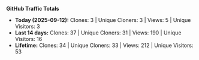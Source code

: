 
**GitHub Traffic Totals**

- **Today (2025-09-12):** Clones: 3 | Unique Cloners: 3 | Views: 5 | Unique Visitors: 3
- **Last 14 days:** Clones: 37 | Unique Cloners: 31 | Views: 190 | Unique Visitors: 16
- **Lifetime:** Clones: 34 | Unique Cloners: 33 | Views: 212 | Unique Visitors: 53

